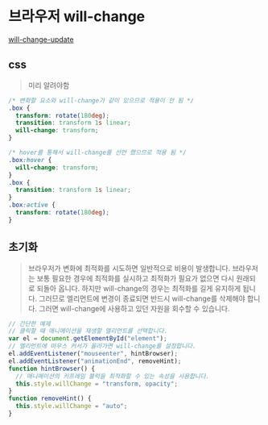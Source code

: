 # 브라우저 will-change

[will-change-update](https://github.com/operasoftware/devopera/pull/330)

## css

> 미리 알려야함

```css
/* 변화할 요소와 will-change가 같이 있으므로 적용이 안 됨 */
.box {
  transform: rotate(180deg);
  transition: transform 1s linear;
  will-change: transform;
}

/* hover를 통해서 will-change를 선언 했으므로 적용 됨 */
.box:hover {
  will-change: transform;
}
.box {
  transition: transform 1s linear;
}
.box:active {
  transform: rotate(180deg);
}
```

## 초기화

> 브라우저가 변화에 최적화를 시도하면 일반적으로 비용이 발생합니다. 브라우저는 보통 필요한 경우에 최적화를 실시하고 최적화가 필요가 없으면 다시 원래되로 되돌아 옵니다. 하지만 will-change의 경우는 최적화를 길게 유지하게 됩니다. 그러므로 엘리먼트에 변경이 종료되면 반드시 will-change를 삭제해야 합니다. 그러면 will-change에 사용하고 있던 자원을 회수할 수 있습니다.

```js
// 간단한 예제
// 클릭할 때 애니메이션을 재생할 엘리먼트를 선택합니다.
var el = document.getElementById("element");
// 엘리먼트에 마우스 커서가 올라가면 will-change를 설정합니다.
el.addEventListener("mouseenter", hintBrowser);
el.addEventListener("animationEnd", removeHint);
function hintBrowser() {
  // 애니메이션의 키프레임 블럭을 최적화할 수 있는 속성을 사용합니다.
  this.style.willChange = "transform, opacity";
}
function removeHint() {
  this.style.willChange = "auto";
}
```
